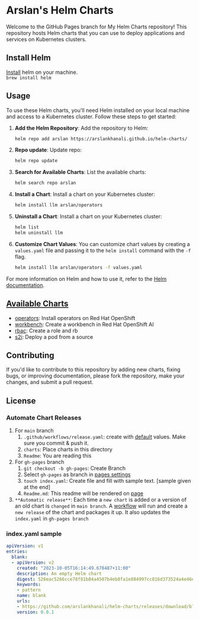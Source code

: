 # Arslan's Helm Charts
Welcome to the GitHub Pages branch for My Helm Charts repository! This repository hosts Helm charts that you can use to deploy applications and services on Kubernetes clusters.

## Install Helm
[Install](https://helm.sh/docs/intro/install/) helm on your machine.  
`brew install helm`  


## Usage

To use these Helm charts, you'll need Helm installed on your local machine and access to a Kubernetes cluster. Follow these steps to get started:

1. **Add the Helm Repository**: Add the repository to Helm:

    ```bash
    helm repo add arslan https://arslankhanali.github.io/helm-charts/
    ```
2. **Repo update**: Update repo:

    ```bash
    helm repo update
    ```
3. **Search for Available Charts**: List the available charts:

    ```bash
    helm search repo arslan
    ```

4. **Install a Chart**: Install a chart on your Kubernetes cluster:
 
    ```bash
    helm install llm arslan/operators
    ```
5. **Uninstall a Chart**: Install a chart on your Kubernetes cluster:

    ```bash
    helm list 
    helm uninstall llm
    ```
6. **Customize Chart Values**: You can customize chart values by creating a `values.yaml` file and passing it to the `helm install` command with the `-f` flag.
    ```bash
    helm install llm arslan/operators -f values.yaml
    ```
For more information on Helm and how to use it, refer to the [Helm documentation](https://helm.sh/docs/).

## [Available Charts](https://github.com/arslankhanali/helm-charts/tree/main/charts)

- [operators](https://github.com/arslankhanali/helm-charts/tree/main/charts/operators): Install operators on Red Hat OpenShift
- [workbench](https://github.com/arslankhanali/helm-charts/tree/main/charts/workbench): Create a workbench in Red Hat OpenShift AI
- [rbac](https://github.com/arslankhanali/helm-charts/tree/main/charts/rbac): Create a role and rb
- [s2i](https://github.com/arslankhanali/helm-charts/tree/main/charts/s2i): Deploy a pod from a source

## Contributing

If you'd like to contribute to this repository by adding new charts, fixing bugs, or improving documentation, please fork the repository, make your changes, and submit a pull request.

## License


### Automate Chart Releases
1. For `main` branch
   1. `.github/workflows/release.yaml`: create with [default](https://github.com/marketplace/actions/helm-chart-releaser#example-workflow) values. Make sure you commit & push it.
   2. `charts`: Place charts in this directory
   3. `Readme`: You are reading this
2. For `gh-pages` branch
   1. `git checkout -b gh-pages`: Create Branch
   2. Select `gh-pages` as branch in [pages settings](https://github.com/arslankhanali/helm-charts/settings/pages)
   3. `touch index.yaml`: Create file and fill with sample text. [sample given at the end]
   4. `Readme.md`: This readme will be rendered on [page](https://arslankhanali.github.io/helm-charts/)
3. `**Automatic release**`: Each time a `new chart` is added or a version of an old chart is `changed` in `main branch`. A [workflow](https://github.com/arslankhanali/helm-charts/actions) will run and create a `new release` of the chart and packages it up. It also updates the `index.yaml` in `gh-pages branch`

### index.yaml sample
```yml
apiVersion: v1
entries:
  blank:
  - apiVersion: v2
    created: "2023-10-05T16:14:49.678487+11:00"
    description: An empty Helm chart
    digest: 526eac5266cce78f81b84a4507b4eb8fa1e884997cc816d373524a4e46eabb56
    keywords:
    - pattern
    name: blank
    urls:
    - https://github.com/arslankhanali/helm-charts/releases/download/blank-0.0.1/blank-0.0.1.tgz
    version: 0.0.1
```

